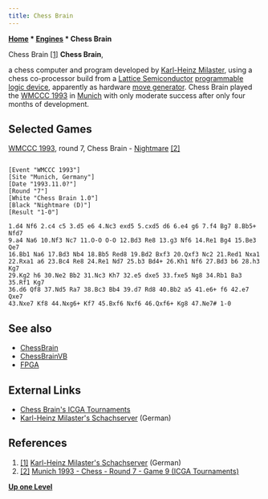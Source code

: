 ```yaml
---
title: Chess Brain
---
```

**[Home](Home "Home") * [Engines](Engines "Engines") * Chess Brain**

[](http://www.schachserver.de/index.html) Chess Brain <a id="cite-note-1" href="#cite-ref-1">[1]</a>
**Chess Brain**,

a chess computer and program developed by [Karl-Heinz Milaster](Karl-Heinz_Milaster "Karl-Heinz Milaster"), using a chess co-processor build from a [Lattice Semiconductor](https://en.wikipedia.org/wiki/Lattice_Semiconductor) [programmable logic device](https://en.wikipedia.org/wiki/Programmable_logic_device), apparently as hardware [move generator](Move_Generation "Move Generation"). Chess Brain played the [WMCCC 1993](WMCCC_1993 "WMCCC 1993") in [Munich](https://en.wikipedia.org/wiki/Munich) with only moderate success after only four months of development.

## Selected Games

[WMCCC 1993](WMCCC_1993 "WMCCC 1993"), round 7, Chess Brain - [Nightmare](Nightmare_GER "Nightmare GER") <a id="cite-note-2" href="#cite-ref-2">[2]</a>

```

[Event "WMCCC 1993"]
[Site "Munich, Germany"]
[Date "1993.11.0?"]
[Round "7"]
[White "Chess Brain 1.0"]
[Black "Nightmare (D)"]
[Result "1-0"]

1.d4 Nf6 2.c4 c5 3.d5 e6 4.Nc3 exd5 5.cxd5 d6 6.e4 g6 7.f4 Bg7 8.Bb5+ Nfd7
9.a4 Na6 10.Nf3 Nc7 11.O-O O-O 12.Bd3 Re8 13.g3 Nf6 14.Re1 Bg4 15.Be3 Qe7 
16.Bb1 Na6 17.Bd3 Nb4 18.Bb5 Red8 19.Bd2 Bxf3 20.Qxf3 Nc2 21.Red1 Nxa1 
22.Rxa1 a6 23.Bc4 Re8 24.Re1 Nd7 25.b3 Bd4+ 26.Kh1 Nf6 27.Bd3 b6 28.h3 Kg7 
29.Kg2 h6 30.Ne2 Bb2 31.Nc3 Kh7 32.e5 dxe5 33.fxe5 Ng8 34.Rb1 Ba3 35.Rf1 Kg7 
36.d6 Qf8 37.Nd5 Ra7 38.Bc3 Bb4 39.d7 Rd8 40.Bb2 a5 41.e6+ f6 42.e7 Qxe7 
43.Nxe7 Kf8 44.Nxg6+ Kf7 45.Bxf6 Nxf6 46.Qxf6+ Kg8 47.Ne7# 1-0

```

## See also

- [ChessBrain](ChessBrain "ChessBrain")
- [ChessBrainVB](ChessBrainVB "ChessBrainVB")
- [FPGA](FPGA "FPGA")

## External Links

- [Chess Brain's ICGA Tournaments](https://www.game-ai-forum.org/icga-tournaments/program.php?id=207)
- [Karl-Heinz Milaster's Schachserver](http://www.schachserver.de/index.html) (German)

## References

1. <a id="cite-ref-1" href="#cite-note-1">[1]</a> [Karl-Heinz Milaster's Schachserver](http://www.schachserver.de/index.html) (German)
1. <a id="cite-ref-2" href="#cite-note-2">[2]</a> [Munich 1993 - Chess - Round 7 - Game 9 (ICGA Tournaments)](https://www.game-ai-forum.org/icga-tournaments/round.php?tournament=57&round=7&id=9)

**[Up one Level](Engines "Engines")**

